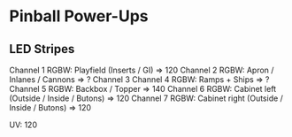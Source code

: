 # Pinball Power-Ups

## LED Stripes

Channel 1 RGBW: Playfield (Inserts / GI) => 120
Channel 2 RGBW: Apron / Inlanes / Cannons => ?
Channel 3 
Channel 4 RGBW: Ramps + Ships => ?
Channel 5 RGBW: Backbox / Topper => 140
Channel 6 RGBW: Cabinet left (Outside / Inside / Butons) => 120
Channel 7 RGBW: Cabinet right (Outside / Inside / Butons) => 120

UV: 120
